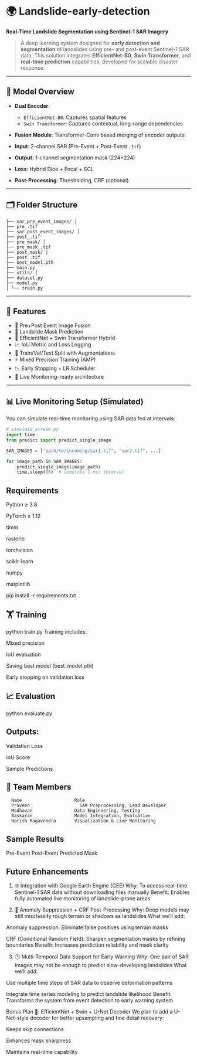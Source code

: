 # 🌍 Landslide-early-detection

**Real-Time Landslide Segmentation using Sentinel-1 SAR Imagery**

> A deep learning system designed for **early detection and segmentation** of landslides using pre- and post-event Sentinel-1 SAR data. This solution integrates **EfficientNet-B0**, **Swin Transformer**, and **real-time prediction** capabilities, developed for scalable disaster response.

---

## 🧠 Model Overview

- **Dual Encoder**:  
  - `EfficientNet-B0`: Captures spatial features  
  - `Swin Transformer`: Captures contextual, long-range dependencies  

- **Fusion Module**: Transformer-Conv based merging of encoder outputs  
- **Input**: 2-channel SAR (Pre-Event + Post-Event `.tif`)  
- **Output**: 1-channel segmentation mask (224×224)  
- **Loss**: Hybrid Dice + Focal + SCL  
- **Post-Processing**: Thresholding, CRF (optional)

---

## 🗂️ Folder Structure

    ├── sar_pre_event_images/ │   
    ├── pre_.tif 
    ├── sar_post_event_images/ │
    ├── post_.tif 
    ├── pre_mask/ │
    ├── pre_mask_.tif 
    ├── post_mask/ │ 
    ├── post_.tif 
    ├── best_model.pth
    ├── main.py 
    ├── utils/ │ 
    ├── dataset.py 
    ├── model.py 
    │ └── train.py

---

## 🚀 Features

- 🔁 Pre+Post Event Image Fusion  
- 🧩 Landslide Mask Prediction  
- 🧠 EfficientNet + Swin Transformer Hybrid  
- 📈 IoU Metric and Loss Logging  
- 🧪 Train/Val/Test Split with Augmentations  
- ⚡ Mixed Precision Training (AMP)  
- 📉 Early Stopping + LR Scheduler  
- 🔴 Live Monitoring-ready architecture  

---

## 📊 Live Monitoring Setup (Simulated)

You can simulate real-time monitoring using SAR data fed at intervals:

```python
# simulate_stream.py
import time
from predict import predict_single_image

SAR_IMAGES = ["path/to/incoming/sar1.tif", "sar2.tif", ...]

for image_path in SAR_IMAGES:
    predict_single_image(image_path)
    time.sleep(60)  # simulate 1-min interval
```
##   Requirements
Python ≥ 3.8

PyTorch ≥ 1.12

timm

rasterio

torchvision

scikit-learn

numpy

matplotlib


pip install -r requirements.txt
## 🏋️ Training

python train.py
Training includes:

Mixed precision

IoU evaluation

Saving best model (best_model.pth)

Early stopping on validation loss

## 📈 Evaluation

python evaluate.py
## Outputs:

Validation Loss

IoU Score

Sample Predictions

## 👥 Team Members
      Name	                  Role
      Praveen	                SAR Preprocessing, Lead Developer
      Madhavan	              Data Engineering, Testing
      Baskaran	              Model Integration, Evaluation
      Harish Ragavendra	      Visualization & Live Monitoring
## Sample Results
Pre-Event	Post-Event	Predicted Mask
## Future Enhancements

1. 🌐 Integration with Google Earth Engine (GEE)
Why: To access real-time Sentinel-1 SAR data without downloading files manually
Benefit: Enables fully automated live monitoring of landslide-prone areas

2. 🧪 Anomaly Suppression + CRF Post-Processing
Why: Deep models may still misclassify rough terrain or shadows as landslides
What we’ll add:

Anomaly suppression: Eliminate false positives using terrain masks

CRF (Conditional Random Field): Sharpen segmentation masks by refining boundaries
Benefit: Increases prediction reliability and mask clarity

3. 🕒 Multi-Temporal Data Support for Early Warning
Why: One pair of SAR images may not be enough to predict slow-developing landslides
What we’ll add:

Use multiple time steps of SAR data to observe deformation patterns

Integrate time series modeling to predict landslide likelihood
Benefit: Transforms the system from event detection to early warning system

Bonus Plan 🚧: EfficientNet + Swin + U-Net Decoder
We plan to add a U-Net-style decoder for better upsampling and fine detail recovery:

Keeps skip connections

Enhances mask sharpness

Maintains real-time capability
